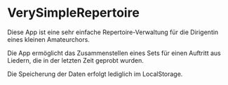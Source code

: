 # VerySimpleRepertoire

Diese App ist eine sehr einfache Repertoire-Verwaltung
für die Dirigentin eines kleinen Amateurchors.

Die App ermöglicht das Zusammenstellen eines Sets für einen Auftritt aus Liedern, die
in der letzten Zeit geprobt wurden.

Die Speicherung der Daten erfolgt lediglich im LocalStorage.
